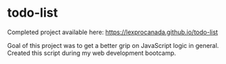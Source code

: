 # todo-list

Completed project available here: https://lexprocanada.github.io/todo-list

Goal of this project was to get a better grip on JavaScript logic in general. Created this script during my web development bootcamp.
